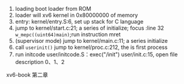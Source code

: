1. loading boot loader from ROM
2. loader will xv6 kernel in 0x80000000 of memory
3. entry: kernel/entry.S:6, set up stack for C language
4. jump to kernel/start.c:21; a series of initialize; focus :line 32 `w_mepc((uint64)main)`;run instruction mret
5. (supervisor mode) jump to kernel/main.c:11; a series initialize
6. call `userinit()` jump to kernel/proc.c:212, the is first process
7. run initcode user/initcode.S：exec("/init") user/init.c:15, open file description 0、1、2

xv6-book 第二章

